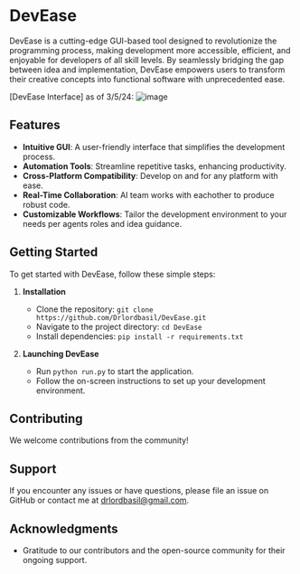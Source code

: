 

# DevEase

DevEase is a cutting-edge GUI-based tool designed to revolutionize the programming process, making development more accessible, efficient, and enjoyable for developers of all skill levels. By seamlessly bridging the gap between idea and implementation, DevEase empowers users to transform their creative concepts into functional software with unprecedented ease.

[DevEase Interface]
as of 3/5/24:
![image](https://github.com/Drlordbasil/DevEase/assets/126736516/45481bed-c560-43d7-8a2f-6d615a2546ab)








## Features

- **Intuitive GUI**: A user-friendly interface that simplifies the development process.
- **Automation Tools**: Streamline repetitive tasks, enhancing productivity.
- **Cross-Platform Compatibility**: Develop on and for any platform with ease.
- **Real-Time Collaboration**: AI team works with eachother to produce robust code.
- **Customizable Workflows**: Tailor the development environment to your needs per agents roles and idea guidance.

## Getting Started

To get started with DevEase, follow these simple steps:

1. **Installation**
   - Clone the repository: `git clone https://github.com/Drlordbasil/DevEase.git`
   - Navigate to the project directory: `cd DevEase`
   - Install dependencies: `pip install -r requirements.txt`

2. **Launching DevEase**
   - Run `python run.py` to start the application.
   - Follow the on-screen instructions to set up your development environment.

## Contributing

We welcome contributions from the community! 

## Support

If you encounter any issues or have questions, please file an issue on GitHub or contact me at drlordbasil@gmail.com.


## Acknowledgments

- Gratitude to our contributors and the open-source community for their ongoing support.

